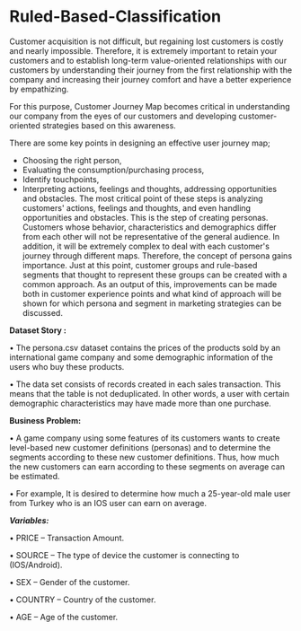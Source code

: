 # Ruled-Based-Classification

Customer acquisition is not difficult, but regaining lost customers is costly and nearly impossible. Therefore, it is extremely important to retain your customers and to establish long-term value-oriented relationships with our customers by understanding their journey from the first relationship with the company and increasing their journey comfort and have a better experience by empathizing. 

For this purpose, Customer Journey Map becomes critical in understanding our company from the eyes of our customers and developing customer-oriented strategies based on this awareness. 

There are some key points in designing an effective user journey map; 
- Choosing the right person, 
- Evaluating the consumption/purchasing process, 
- Identify touchpoints, 
- Interpreting actions, feelings and thoughts, addressing opportunities and obstacles. 
The most critical point of these steps is analyzing customers' actions, feelings and thoughts, and even handling opportunities and obstacles. This is the step of creating personas.
Customers whose behavior, characteristics and demographics differ from each other will not be representative of the general audience. In addition, it will be extremely complex to deal with each customer's journey through different maps. Therefore, the concept of persona gains importance.
Just at this point, customer groups and rule-based segments that thought to represent these groups can be created with a common approach. As an output of this, improvements can be made both in customer experience points and what kind of approach will be shown for which persona and segment in marketing strategies can be discussed. 

**Dataset Story :**

•	The persona.csv dataset contains the prices of the products sold by an international game company and some demographic information of the users who buy these products.

•	The data set consists of records created in each sales transaction. This means that the table is not deduplicated. In other words, a user with certain demographic characteristics may have made more than one purchase.


**Business Problem:** 

•	A game company using some features of its customers wants to create level-based new customer definitions (personas) and to determine the segments according to these new customer definitions. Thus,  how much the new customers can earn according to these segments on average can be estimated.

•	For example, It is desired to determine how much a 25-year-old male user from Turkey who is an IOS user can earn on average. 


***Variables:***

•	PRICE – Transaction Amount.

•	SOURCE – The type of device the customer is connecting to (IOS/Android).

•	SEX – Gender of the customer.

•	COUNTRY – Country of the customer.

•	AGE – Age of the customer.

